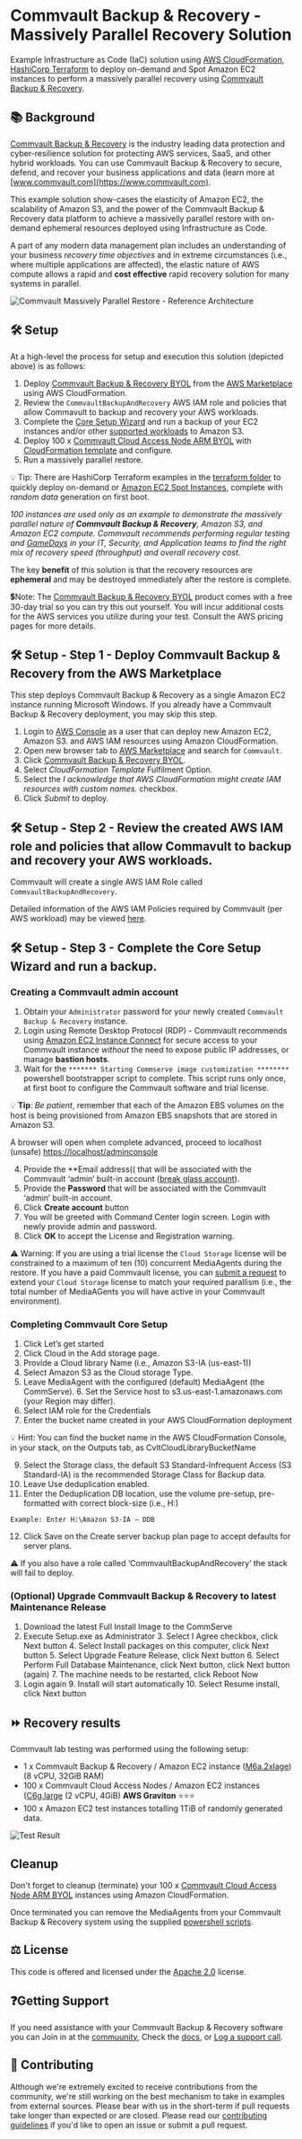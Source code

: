 # Commvault Backup & Recovery - Massively Parallel Recovery Solution

Example Infrastructure as Code (IaC) solution using [AWS CloudFormation](https://aws.amazon.com/cloudformation/), [HashiCorp Terraform](https://www.terraform.io/) to deploy on-demand and Spot Amazon EC2 instances to perform a massively parallel recovery using [Commvault Backup & Recovery](https://www.commvault.com/platform/products/backup-and-recovery).

## :books: Background

[Commvault Backup & Recovery](https://www.commvault.com/aws) is the industry leading data protection and cyber-resilience solution for protecting AWS services, SaaS, and other hybrid workloads. You can use Commvault Backup & Recovery to secure, defend, and recover your business applications and data (learn more at [www.commvault.com](https://www.commvault.com).

This example solution show-cases the elasticity of Amazon EC2, the scalability of Amazon S3, and the power of the Commvault Backup & Recovery data platform to achieve a massivelly parallel restore with on-demand ephemeral resources deployed using Infrastructure as Code.

A part of any modern data management plan includes an understanding of your business _recovery time objectives_ and in extreme circumstances (i.e., where multiple applications are affected), the elastic nature of AWS compute allows a rapid and **cost effective** rapid recovery solution for many systems in parallel.

![Commvault Massively Parallel Restore - Reference Architecture](https://github.com/mericson-cv/aws-massively-parallel-recovery-solution/blob/main/commvault-massively-parallel-recovery-solution.png)

## :hammer_and_wrench: Setup

At a high-level the process for setup and execution this solution (depicted above) is as follows:
1. Deploy [Commvault Backup & Recovery BYOL](https://aws.amazon.com/marketplace/pp/prodview-ecysdywnipxv6?sr=0-3&ref_=beagle&applicationId=AWSMPContessa) from the [AWS Marketplace](https://aws.amazon.com/marketplace/seller-profile?id=88cecb14-a8b2-49bd-ba1f-58be76108f48) using AWS CloudFormation.
2. Review the ```CommvaultBackupAndRecovery``` AWS IAM role and policies that allow Commavult to backup and recovery your AWS workloads.
3. Complete the [Core Setup Wizard](https://documentation.commvault.com/2023e/essential/86625_quick_start_guide.html#step-3-complete-core-setup-wizard) and run a backup of your EC2 instances and/or other [supported workloads](https://www.commvault.com/supported-technologies/amazon/aws) to Amazon S3.
4. Deploy 100 x [Commvault Cloud Access Node ARM BYOL](https://aws.amazon.com/marketplace/pp/prodview-usqf7gn3ipqke?sr=0-2&ref_=beagle&applicationId=AWSMPContessa) with [CloudFormation template](https://github.com/mericson-cv/aws-massively-parallel-recovery-solution/tree/main/cloudformation) and configure.
5. Run a massively parallel restore.

:bulb: Tip: There are HashiCorp Terraform examples in the [terraform folder](https://github.com/mericson-cv/aws-massively-parallel-recovery-solution/tree/main/terraform) to quickly deploy on-demand or [Amazon EC2 Spot Instances](https://aws.amazon.com/ec2/spot/), complete with _random data_ generation on first boot. 

_100 instances are used only as an example to demonstrate the massively parallel nature of __Commvault Backup & Recovery__, Amazon S3, and Amazon EC2 compute. Commvault recommends performing regular testing and [GameDays](https://aws.amazon.com/gameday/) in your IT, Security, and Application teams to find the right mix of recovery speed (throughput) and overall recovery cost_. 

The key **benefit** of this solution is that the recovery resources are __ephemeral__ and may be destroyed immediately after the restore is complete.

💲Note: The [Commvault Backup & Recovery BYOL](https://aws.amazon.com/marketplace/pp/prodview-ecysdywnipxv6?sr=0-3&ref_=beagle&applicationId=AWSMPContessa) product comes with a free 30-day trial so you can try this out yourself. You will incur additional costs for the AWS services you utilize during your test. Consult the AWS pricing pages for more details.

## 🛠️ Setup - Step 1 - Deploy Commvault Backup & Recovery from the AWS Marketplace

This step deploys Commvault Backup & Recovery as a single Amazon EC2 instance running Microsoft Windows. If you already have a Commvault Backup & Recovery deployment, you may skip this step.

1. Login to [AWS Console](https://aws.amazon.com/console/) as a user that can deploy new Amazon EC2, Amazon S3. and AWS IAM resources using Amazon CloudFormation.
2. Open new browser tab to [AWS Marketplace](https://aws.amazon.com/marketplace) and search for ```Commvault```.
3. Click [Commvault Backup & Recovery BYOL](https://aws.amazon.com/marketplace/pp/prodview-ecysdywnipxv6?sr=0-3&ref_=beagle&applicationId=AWSMPContessa).
4. Select *CloudFormation Template* Fulfilment Option.
5. Select the *I acknowledge that AWS CloudFormation might create IAM resources with custom names.* checkbox.
6. Click *Submit* to deploy.

## 🛠️ Setup - Step 2 - Review the created AWS IAM role and policies that allow Commavult to backup and recovery your AWS workloads.

Commvault will create a single AWS IAM Role called `CommvaultBackupAndRecovery`.

Detailed information of the AWS IAM Policies required by Commvault (per AWS workload) may be viewed [here](https://documentation.commvault.com/2023e/essential/101442_requirements_and_usage_for_aws_iam_policies_and_permissions.html#iam-policies).

## 🛠️ Setup - Step 3 - Complete the Core Setup Wizard and run a backup.

### Creating a Commvault admin account
1. Obtain your ```Administrator``` password for your newly created ```Commvault Backup & Recovery``` instance.
2. Login using Remote Desktop Protocol (RDP) - Commvault recommends using [Amazon EC2 Instance Connect](https://aws.amazon.com/about-aws/whats-new/2023/06/amazon-ec2-instance-connect-ssh-rdp-public-ip-address/) for secure access to your Commvault instance _without_ the need to expose public IP addresses, or manage __bastion hosts__.
3. Wait for the ```******* Starting Commserve image customization ********``` powershell bootstrapper script to complete. This script runs only once, at first boot to configure the Commvault software and trial license.

💡 **Tip**: *Be patient*, remember that each of the Amazon EBS volumes on the host is being provisioned from Amazon EBS snapshots that are stored in Amazon S3.

A browser will open when complete advanced, proceed to localhost (unsafe)
[https://localhost/adminconsole](https://localhost/adminconsole)

4.	Provide the **Email address(( that will be associated with the Commvault ‘admin’ built-in account ([break glass account](https://docs.aws.amazon.com/whitepapers/latest/organizing-your-aws-environment/break-glass-access.html)).
5.	Provide the **Password** that will be associated with the Commvault ‘admin’ built-in account.
6.	Click **Create account** button
7.	You will be greeted with Command Center login screen. Login with newly provide admin and password.
8.	Click **OK** to accept the License and Registration warning.

:warning: Warning: If you are using a trial license the ```Cloud Storage``` license will be constrained to a maximum of ten (10) concurrent MediaAgents during the restore. If you have a paid Commvault license, you can [submit a request](https://ma.commvault.com/Support/ProductRegistration) to extend your ```Cloud Storage``` license to match your required parallism (i.e., the total number of MediaAGents you will have active in your Commvault environment).

### Completing Commvault Core Setup
1. Click Let’s get started
2. Click Cloud in the Add storage page.
3. Provide a Cloud library Name (i.e., Amazon S3-IA (us-east-1))
4. Select Amazon S3 as the Cloud storage Type.
5. Leave MediaAgent with the configured (default) MediaAgent (the CommServe).
6. Set the Service host to s3.us-east-1.amazonaws.com (your Region may differ).
7. Select IAM role for the Credentials
8. Enter the bucket name created in your AWS CloudFormation deployment

💡 Hint: You can find the bucket name in the AWS CloudFormation Console, in your stack, on the Outputs tab, as CvltCloudLibraryBucketName

9. Select the Storage class, the default S3 Standard-Infrequent Access (S3 Standard-IA) is the recommended Storage Class for Backup data.
10. Leave Use deduplication enabled.
11. Enter the Deduplication DB location, use the volume pre-setup, pre-formatted with correct block-size (i.e., H:\)

```Example: Enter H:\Amazon S3-IA – DDB```

12. Click Save on the Create server backup plan page to accept defaults for server plans.

⚠️ If you also have a role called ‘CommvaultBackupAndRecovery’ the stack will fail to deploy.

### (Optional) Upgrade Commvault Backup & Recovery to latest Maintenance Release
1. Download the latest Full Install Image to the CommServe
2. Execute Setup.exe as Administrator
3. Select I Agree checkbox, click Next button
4. Select Install packages on this computer, click Next button
5. Select Upgrade Feature Release, click Next button
6. Select Perform Full Database Maintenance, click Next button, click Next button (again)
7. The machine needs to be restarted, click Reboot Now
8. Login again
9. Install will start automatically
10. Select Resume install, click Next button

## ⏩ Recovery results

Commvault lab testing was performed using the following setup:
- 1 x Commvault Backup & Recovery / Amazon EC2 instance ([M6a.2xlage](https://aws.amazon.com/ec2/instance-types/m6a/)) (8 vCPU, 32GiB RAM)
- 100 x Commvault Cloud Access Nodes / Amazon EC2 instances ([C6g.large](https://aws.amazon.com/ec2/instance-types/c6g/) (2 vCPU, 4GiB) **AWS Graviton** ⭐⭐⭐
- 100 x Amazon EC2 test instances totalling 1TiB of randomly generated data.

![Test Result](commvault-massively-parallel-recovery-result.png)

## Cleanup
   
Don't forget to cleanup (terminate) your 100 x [Commvault Cloud Access Node ARM BYOL](https://aws.amazon.com/marketplace/pp/prodview-usqf7gn3ipqke?sr=0-2&ref_=beagle&applicationId=AWSMPContessa) instances using Amazon CloudFormation.

Once terminated you can remove the MediaAgents from your Commvault Backup & Recovery system using the supplied [powershell scripts](https://github.com/mericson-cv/aws-massively-parallel-recovery-solution/tree/main/powershell).

   
## :balance_scale: License

This code is offered and licensed under the [Apache 2.0](https://github.com/mericson-cv/aws-massively-parallel-recovery-solution/blob/main/LICENSE.md) license.

## ❓Getting Support

If you need assistance with your Commvault Backup & Recovery software you can Join in at the [commuunity](https://community.commvault.com), Check the [docs](https://docs.commvault.com), or [Log a support call](https://ma.commvault.com).

## :handshake: Contributing

Although we're extremely excited to receive contributions from the community, we're still working on the best mechanism to take in examples from external sources. Please bear with us in the short-term if pull requests take longer than expected or are closed.
Please read our [contributing guidelines](https://github.com/mericson-cv/aws-massively-parallel-recovery-solution/master/CONTRIBUTING.md)
if you'd like to open an issue or submit a pull request.
